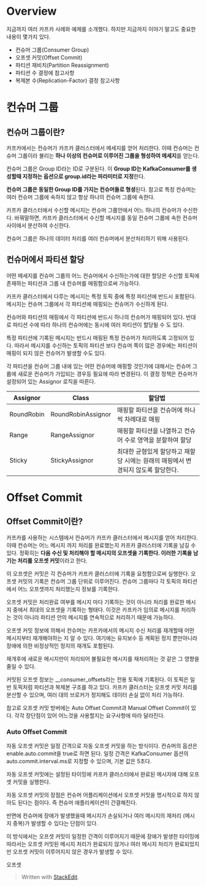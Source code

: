 # Overview

지금까지 여러 카프카 사례와 예제를 소개했다. 하지만 지금까지 이야기 말고도 중요한 내용이 몇가지 있다. 

* 컨슈머 그룹(Consumer Group)
* 오프셋 커밋(Offset Commit)
* 파티션 재비치(Partition Reassignment)
* 파티션 수 결정에 참고사항
* 복제본 수(Replication-Factor) 결정 참고사항


# 컨슈머 그룹

## 컨슈머 그룹이란?

카프카에서는 컨슈머가 카프카 클러스터에서 메세지를 얻어 처리한다. 이때 컨슈머는 컨슈머 그룹이라 불리는 **하나 이상의 컨슈머로 이루어진 그룹을 형성하여 메세지**를 얻는다. 

컨슈머 그룹은 Group ID라는 ID로 구분된다. 이 **Group ID는 KafkaConsumer를 생성할때 지정하는 옵션으로 group.id라는 파라미터로 지정**한다. 

**컨슈머 그룹은 동일한 Group ID를 가지는 컨슈머들로 형셩**된다. 참고로 특정 컨슈머는 여러 컨슈머 그룹에 속하지 않고 항상 하나의 컨슈머 그룹에 속한다. 

카프카 클러스터에서 수신할 메시지는 컨슈머 그룹안에서 어느 하나의 컨슈머가 수신한다. 바꿔말하면, 카프카 클러스터에서 수신할 메시지를 동일 컨슈머 그룹에 속한 컨슈머 사이에서 분산하여 수신한다. 

컨슈머 그룹은 하나의 데이터 처리를 여러 컨슈머에서 분산처리하기 위해 사용된다. 

## 컨슈머에서 파티션 할당

어떤 메세지를 컨슈머 그룹의 어느 컨슈머에서 수신하는가에 대한 할당은 수신할 토픽에 존재하는 파티션과 그룹 내 컨슈머를 매핑함으로써 가능하다. 

카프카 클러스터에서 다루는 메시지는 특정 토픽 중에 특정 파티션에 반드시 포함된다. 메시지는 컨슈머 그룹에서 각 파티션에 매핑되는 컨슈머가 수신하게 된다. 

컨슈머와 파티션의 매핑에서 각 파티션에 반드시 하나의 컨슈머가 매핑되어 있다. 반대로 파티션 수에 따라 하나의 컨슈머에는 동시에 여러 파티션이 할당될 수 도 있다. 

특정 파티션에 기록된 메시지는 반드시 매핑된 특정 컨슈머가 처리하도록 고정되어 있다. 따라서 메시지를 수신하는 토픽의 파티션 보다 컨슈머 쪽이 많은 경우에는 파티션이 매핑이 되지 않은 컨슈머가 발생할 수도 있다. 

각 파티션을 컨슈머 그룹 내에 있는 어떤 컨슈머에 매핑할 것인가에 대해서는 컨슈머 그룹에 새로운 컨슈머가 가입되는 경우등 필요에 따라 변경된다. 이 결정 정책은 컨슈머가 설정되어 있는 Assignor 로직을 따른다. 

|Assignor| Class  | 할당법|
|--|--|--|
|RoundRobin| RoundRobinAssignor  | 매핑할 파티션을 컨슈머에 하나씩 차례대로 매핑|
|Range| RangeAssignor  | 매핑할 파티션을 나열하고 컨슈머 수로 영역을 분할하여 할당|
|Sticky| StickyAssignor  | 최대한 균형있게 할당하고 재할당 시에는 원래의 매핑에서 변경되지 않도록 할당한다. |

# Offset Commit

## Offset Commit이란?

카프카를 사용하는 시스템에서 컨슈머가 카프카 클러스터에서 메시지를 얻어 처리한다. 이때 컨슈머는 어느 메시지 까지 처리를 완료했는지 카프카 클러스터에 기록을 남길 수 있다. 정확히는 **다음 수신 및 처리해야 할 메시지의 오프셋을 기록한다. 이러한 기록을 남기는 처리를 오프셋 커밋**이라고 한다. 

이 오프셋은 커밋은 각 컨슈머가 카프카 클러스터에 기록을 요청함으로써 실행한다. 오프셋 커밋의 기록은 컨슈머 그룹 단위로 이루어진다. 컨슈머 그룹마다 각 토픽의 파티션에서 어느 오프셋까지 처리했는지 정보를 기록한다. 

오프셋 커밋은 처리완료 여부를 메시지 마다 기록하는 것이 아니라 처리를 완료한 메시지 중에서 최대의 오프셋을 기록하는 형태다. 이것은 카프카가 임의로 메시지를 처리하는 것이 아니라 파티션 안의 메시지를 연속적으로 처리하기 때문에 가능하다.

오프셋 커밋 정보에 의해서 컨슈머는 카프카에서의 메시지 수신 처리를 재개할때 어떤 메시지부터 재개해야하는 지 알 수 있다. 여기에는 유지보수 등 계획된 정지 뿐만아니라 장애에 의한 비정상적인 정지의 재개도 포함된다. 

재개후에 새로운 메시지만이 처리되어 불필요한 메시지를 재처리하는 것  같은 그 영향을 줄일 수 있다. 

커밋된 오프셋 정보는 __consumer_offsets라는 전용 토픽에 기록된다. 이 토픽은 일반 토픽처럼 파티션과 복제본 구조를 하고 있다. 카프카 클러스터는 오프셋 커밋 처리를 분산할 수 있으며, 여러 대의 브로커가 정지해도 데이터 손실 없이 처리 가능하다. 

참고로 오프셋 커밋 방버에는 Auto Offset Commit과 Manual Offset Commit이 있다. 각각 장단점이 있어 어느것을 사용할지는 요구사항에 따라 달라진다.

### Auto Offset Commit

자동 오프셋 커밋은 일정 간격으로 자동 오프셋 커밋을 하는 방식이다. 컨슈머의 옵션은 enable.auto.commit을 true로 하면 된다. 일정 간격은 KafkaConsumer 옵션의 auto.commit.interval.ms로 지정할 수 있으며, 기본 값은 5초다. 

자동 오프셋 커밋에는 설정된 타이밍에 카프카 클러스터에서 완료된 메시지에 대해 오프셋 커밋을 실행한다. 

자동 오프셋 커밋의 장점은 컨슈머 어플리케이션에서 오프셋 커밋을 명시적으로 하지 않아도 된다는 점이다. 즉 컨슈머 애플리케이션이 간결해진다. 

반면에 컨슈머에 장애가 발생했을때 메시지가 손실되거나 여러 메시지의 재처리 (메시지 중복)가 발생할 수 있다는 단점이 있다. 

이 방식에서는 오프셋 커밋이 일정한 간격이 이루어지기 때문에 장애가 발생한 타이밍에 따라서는 오프셋 커밋된 메시지 처리가 완료되지 않거나 여러 메시지 처리가 완료되었지만 오프셋 커밋이 이루어지지 않은 경우가 발생할 수 있다.

오프셋 




> Written with [StackEdit](https://stackedit.io/).
<!--stackedit_data:
eyJoaXN0b3J5IjpbMzc4ODQwMDM2LC0yMTA5NDM2MDMsMjA1OT
M5OTgzMyw2MzQ4MDY0ODgsLTM4Njc2NjM4NiwxMjcyNzQ0NTYw
XX0=
-->